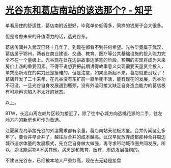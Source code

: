 # [光谷东和葛店南站的该选那个? - 知乎](https://www.zhihu.com/question/466071509/answer/1949936442)

单看居住的舒适性，葛店南附近更好，毕竟单价低得多，同样的钱房子会大很多。

但是考虑未来的升值潜力的话，选光谷东。

葛店传闻并入武汉已经十几年了，到现在都看不到任何希望。光谷毕竟属于武汉，葛店属于鄂州，两者在商业建设、交通、教育、医疗等公共基础设施的投入能力完全不在一个量级上。光谷现在处在边讲故事边落笔的阶段，预期的实现将成为未来房价上涨的重要因素。不得不说想要把前期讲得故事意义实现需要天量资金投入，单凭高新现在的实力还是挺难的，但是注意，如果高新起不来，葛店就更没戏了！葛店开发了二十来年，在光谷没有东扩前一直半死不活，能有现在的发展，光谷功不可没。一旦光谷自身发展遇到瓶颈，没有外溢可接又缺乏自身造血能力的葛店极有可能再次陷入不太好的状态。

以上。

BTW，长远山离左岭片区较为接近了，除了往中心城方向选桃花源的二手，往左岭方向的新房也可作为备选。

江夏藏龙岛承接光谷的外溢需求都有余量，葛店南站天花板太低。合并传闻这么多年了，要合并早合并了，越往后合并的成本越高。武汉早就放弃成都那种合并周边城市追求体量的发展模式，先立足自身做大做强，再寻求带动城市圈共同发展。所以，湖北能买鄂A不买其他，买房是和教育，医疗，周边发展挂钩的。

不建议光谷东，已经被本地人严重炒高，现在去无疑是接盘

